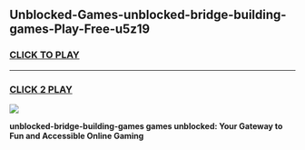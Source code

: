 
## Unblocked-Games-unblocked-bridge-building-games-Play-Free-u5z19
<h3>
<a href="https://premium76.site?title=unblocked-bridge-building-games&ref=20A">CLICK TO PLAY</a></h3>
<hr>

<h3>
<a href="https://premium76.site?title=unblocked-bridge-building-games&ref=20A">CLICK 2 PLAY</a>
  
</h3>

<a href="https://premium76.site?title=unblocked-bridge-building-games&ref=20A"><img src="https://clearcache.store/games.png"></a>


**unblocked-bridge-building-games games unblocked: Your Gateway to Fun and Accessible Online Gaming**

